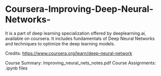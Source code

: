 # Coursera-Improving-Deep-Neural-Networks-
It is a part of deep learning specialization offered by deeplearning.ai, available on coursera. It includes fundamentals of Deep Neural Networks and techniques to optimize the deep learning models.

Credits: https://www.coursera.org/learn/deep-neural-network

Course Summary: Improving_neural_nets_notes.pdf
Course Assignments: .ipynb files

